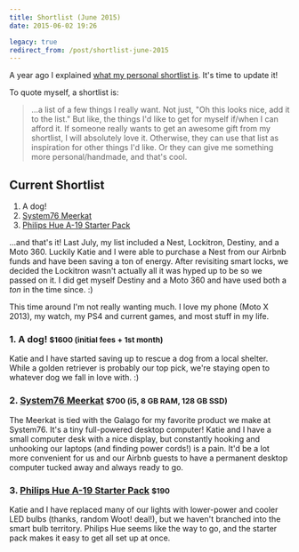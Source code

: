 ```yaml
---
title: Shortlist (June 2015)
date: 2015-06-02 19:26

legacy: true
redirect_from: /post/shortlist-june-2015
---
```


A year ago I explained [what my personal shortlist is](http://cassidyjames.com/post/shortlist-july-2014). It's time to update it!

To quote myself, a shortlist is:

> ...a list of a few things I really want. Not just, "Oh this looks nice, add it to the list." But like, the things I'd like to get for myself if/when I can afford it. If someone really wants to get an awesome gift from my shortlist, I will absolutely love it. Otherwise, they can use that list as inspiration for other things I'd like. Or they can give me something more personal/handmade, and that's cool.

## Current Shortlist

1. A dog!
2. [System76 Meerkat](https://system76.com/desktops/meerkat)
3. [Philips Hue A-19 Starter Pack](http://www.amazon.com/gp/product/B00BSN8DN4/)

...and that's it! Last July, my list included a Nest, Lockitron, Destiny, and a Moto 360. Luckily Katie and I were able to purchase a Nest from our Airbnb funds and have been saving a ton of energy. After revisiting smart locks, we decided the Lockitron wasn't actually all it was hyped up to be so we passed on it. I did get myself Destiny and a Moto 360 and have used both a _ton_ in the time since. :)

This time around I'm not really wanting much. I love my phone (Moto X 2013), my watch, my PS4 and current games, and most stuff in my life.

### 1. A dog! <small>$1600 (initial fees + 1st month)</small>

Katie and I have started saving up to rescue a dog from a local shelter. While a golden retriever is probably our top pick, we're staying open to whatever dog we fall in love with. :)

### 2. [System76 Meerkat](https://system76.com/desktops/meerkat) <small>$700 (i5, 8 GB RAM, 128 GB SSD)</small>

The Meerkat is tied with the Galago for my favorite product we make at System76. It's a tiny full-powered desktop computer! Katie and I have a small computer desk with a nice display, but constantly hooking and unhooking our laptops (and finding power cords!) is a pain. It'd be a lot more convenient for us and our Airbnb guests to have a permanent desktop computer tucked away and always ready to go.

### 3. [Philips Hue A-19 Starter Pack](http://www.amazon.com/gp/product/B00BSN8DN4/) <small>$190</small>

Katie and I have replaced many of our lights with lower-power and cooler LED bulbs (thanks, random Woot! deal!), but we haven't branched into the smart bulb territory. Philips Hue seems like the way to go, and the starter pack makes it easy to get all set up at once.

